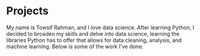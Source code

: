 # Projects
My name is Towsif Rahman, and I love data science. After learning Python, I decided to broaden my skills and delve into data science, learning the libraries Python has to offer that allows for data cleaning, analysis, and machine learning. Below is some of the work I've done. 
